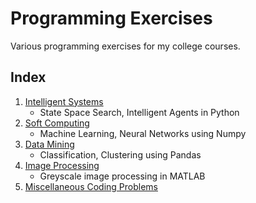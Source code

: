 # Programming Exercises

Various programming exercises for my college courses.

## Index

1. [Intelligent Systems](https://github.com/nirantak/Programming_Exercises/tree/master/Intelligent_Systems)
    - State Space Search, Intelligent Agents in Python
2. [Soft Computing](https://github.com/nirantak/Programming_Exercises/tree/master/Soft_Computing)
    - Machine Learning, Neural Networks using Numpy
3. [Data Mining](https://github.com/nirantak/Programming_Exercises/tree/master/Data_Mining)
    - Classification, Clustering using Pandas
4. [Image Processing](https://github.com/nirantak/Programming_Exercises/tree/master/Image_Processing)
    - Greyscale image processing in MATLAB
5. [Miscellaneous Coding Problems](https://github.com/nirantak/Programming_Exercises/tree/master/Misc)
